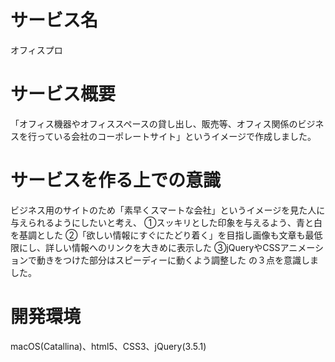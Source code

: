 # サービス名
オフィスプロ

# サービス概要
「オフィス機器やオフィススペースの貸し出し、販売等、オフィス関係のビジネスを行っている会社のコーポレートサイト」というイメージで作成しました。

# サービスを作る上での意識
ビジネス用のサイトのため「素早くスマートな会社」というイメージを見た人に与えられるようにしたいと考え、
①スッキリとした印象を与えるよう、青と白を基調とした
②「欲しい情報にすぐにたどり着く」を目指し画像も文章も最低限にし、詳しい情報へのリンクを大きめに表示した
③jQueryやCSSアニメーションで動きをつけた部分はスピーディーに動くよう調整した
の３点を意識しました。

# 開発環境
macOS(Catallina)、html5、CSS3、jQuery(3.5.1)
